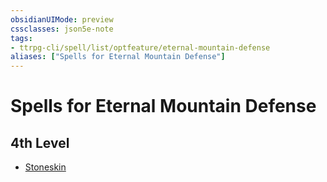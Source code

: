 ```yaml
---
obsidianUIMode: preview
cssclasses: json5e-note
tags:
- ttrpg-cli/spell/list/optfeature/eternal-mountain-defense
aliases: ["Spells for Eternal Mountain Defense"]
---
```

# Spells for Eternal Mountain Defense

## 4th Level

- [Stoneskin](Misc%20Files/CLI/compendium/spells/stoneskin-xphb.md "XPHB")